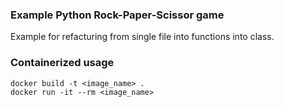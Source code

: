 ### Example Python Rock-Paper-Scissor game

Example for refacturing from single file into functions into class.

### Containerized usage

```
docker build -t <image_name> .
docker run -it --rm <image_name>
```
